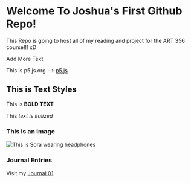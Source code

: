 # Welcome To Joshua's First Github Repo!

This Repo is going to host all of my reading and project for the ART 356 course!!! xD

Add More Text

This is p5.js.org --> [p5.js](https://youtu.be/dQw4w9WgXcQ)

## This is Text Styles

This is **BOLD TEXT**

This *text is italized*

### This is an image

![This is Sora wearing headphones](https://i.pinimg.com/736x/a0/22/e1/a022e1a3e99547df22e9af2de434cd88.jpg)

### Journal Entries
Visit my [Journal 01](journal/8262025_entry.md)

